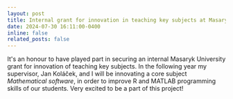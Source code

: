 ```yaml
---
layout: post
title: Internal grant for innovation in teaching key subjects at Masaryk University
date: 2024-07-30 16:11:00-0400
inline: false
related_posts: false
---
```


It's an honour to have played part in securing an internal Masaryk University grant for innovation of teaching key subjects. 
In the following year my supervisor, Jan Koláček, and I will be innovating a core subject *Mathematical software*, in order to improve R and MATLAB programming skills of our students.
Very excited to be a part of this project!
